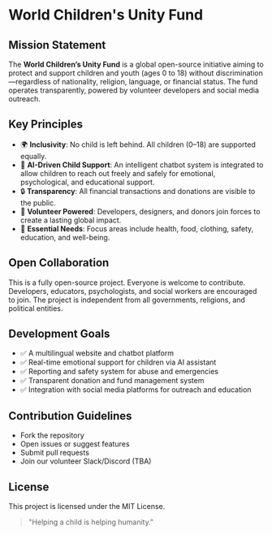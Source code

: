 # World Children's Unity Fund

## Mission Statement

The **World Children’s Unity Fund** is a global open-source initiative aiming to protect and support children and youth (ages 0 to 18) without discrimination—regardless of nationality, religion, language, or financial status. The fund operates transparently, powered by volunteer developers and social media outreach.

## Key Principles

- 🌍 **Inclusivity**: No child is left behind. All children (0–18) are supported equally.
- 🧠 **AI-Driven Child Support**: An intelligent chatbot system is integrated to allow children to reach out freely and safely for emotional, psychological, and educational support.
- 🔒 **Transparency**: All financial transactions and donations are visible to the public.
- 👐 **Volunteer Powered**: Developers, designers, and donors join forces to create a lasting global impact.
- 🏥 **Essential Needs**: Focus areas include health, food, clothing, safety, education, and well-being.

## Open Collaboration

This is a fully open-source project. Everyone is welcome to contribute. Developers, educators, psychologists, and social workers are encouraged to join. The project is independent from all governments, religions, and political entities.

## Development Goals

- ✅ A multilingual website and chatbot platform
- ✅ Real-time emotional support for children via AI assistant
- ✅ Reporting and safety system for abuse and emergencies
- ✅ Transparent donation and fund management system
- ✅ Integration with social media platforms for outreach and education

## Contribution Guidelines

- Fork the repository
- Open issues or suggest features
- Submit pull requests
- Join our volunteer Slack/Discord (TBA)

## License

This project is licensed under the MIT License.

> "Helping a child is helping humanity."
